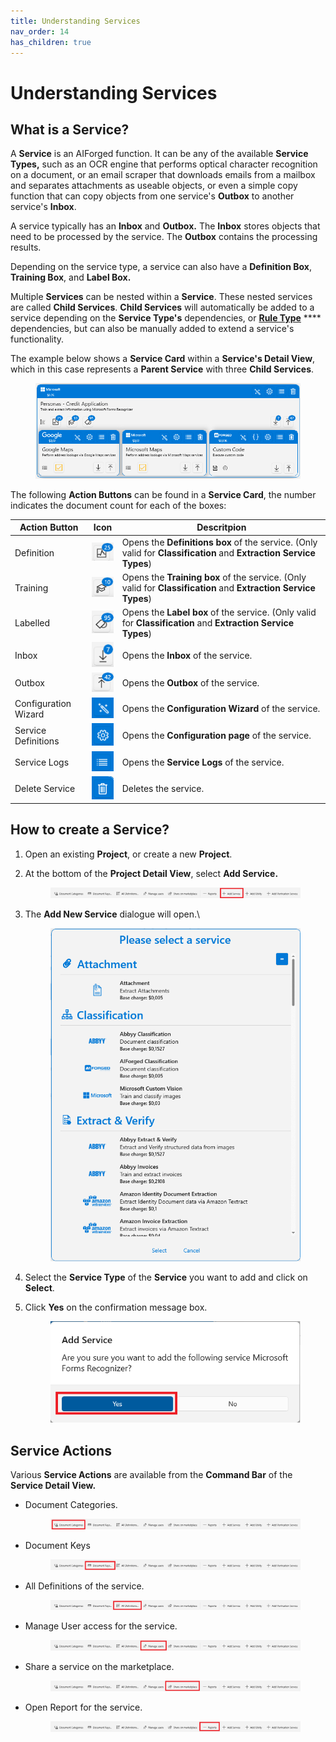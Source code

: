 ```yaml
---
title: Understanding Services
nav_order: 14
has_children: true
---
```


# Understanding Services

## What is a Service?

A **Service** is an AIForged function. It can be any of the available **Service Types,** such as an OCR engine that performs optical character recognition on a document, or an email scraper that downloads emails from a mailbox and separates attachments as useable objects, or even a simple copy function that can copy objects from one service's **Outbox** to another service's **Inbox**.

A service typically has an **Inbox** and **Outbox.** The **Inbox** stores objects that need to be processed by the service. The **Outbox** contains the processing results.

Depending on the service type, a service can also have a **Definition Box**, **Training Box**, and **Label Box.**

Multiple **Services** can be nested within a **Service**. These nested services are called **Child Services**. **Child Services** will automatically be added to a service depending on the **Service Type's** dependencies, or [**Rule Type**](../rules-engine/rules-engine.md) \*\*\*\* dependencies, but can also be manually added to extend a service's functionality.

The example below shows a **Service Card** within a **Service's Detail View**, which in this case represents a **Parent Service** with three **Child Services**.

<figure><img src="../.gitbook/assets/image (19) (2).png" alt=""><figcaption></figcaption></figure>

The following **Action Buttons** can be found in a **Service Card**, the number indicates the document count for each of the boxes:

| Action Button        | Icon                                                | Descritpion                                                                                                        |
| -------------------- | --------------------------------------------------- | ------------------------------------------------------------------------------------------------------------------ |
| Definition           | ![](<../.gitbook/assets/image (14) (2).png>)        | Opens the **Definitions box** of the service. (Only valid for **Classification** and **Extraction Service Types**) |
| Training             | ![](<../.gitbook/assets/image (26) (1).png>)        | Opens the **Training box** of the service. (Only valid for **Classification** and **Extraction Service Types**)    |
| Labelled             | ![](<../.gitbook/assets/image (8) (1) (2).png>)     | Opens the **Label box** of the service. (Only valid for **Classification** and **Extraction Service Types**)       |
| Inbox                | ![](<../.gitbook/assets/image (6) (2) (1).png>)     | Opens the **Inbox** of the service.                                                                                |
| Outbox               | ![](<../.gitbook/assets/image (4) (3) (1) (2).png>) | Opens the **Outbox** of the service.                                                                               |
| Configuration Wizard | ![](<../.gitbook/assets/image (12) (2) (2).png>)    | Opens the **Configuration Wizard** of the service.                                                                 |
| Service Definitions  | ![](<../.gitbook/assets/image (3) (2) (1) (1).png>) | Opens the **Configuration page** of the service.                                                                   |
| Service Logs         | ![](<../.gitbook/assets/image (10) (5).png>)        | Opens the **Service Logs** of the service.                                                                         |
| Delete Service       | ![](<../.gitbook/assets/image (16) (4).png>)        | Deletes the service.                                                                                               |

## How to create a Service?

1. Open an existing **Project**, or create a new **Project**.
2.  At the bottom of the **Project Detail View**, select **Add Service.**

    <figure><img src="../.gitbook/assets/image (20) (3) (1) (1) (1) (1).png" alt=""><figcaption></figcaption></figure>
3.  The **Add New Service** dialogue will open.\\

    <figure><img src="../.gitbook/assets/image (9) (3).png" alt=""><figcaption></figcaption></figure>
4. Select the **Service Type** of the **Service** you want to add and click on **Select**.
5.  Click **Yes** on the confirmation message box.

    <figure><img src="../.gitbook/assets/image (22) (2) (1).png" alt=""><figcaption></figcaption></figure>

## Service Actions

Various **Service Actions** are available from the **Command Bar** of the **Service Detail View.**

*   Document Categories.

    <figure><img src="../.gitbook/assets/image (24) (1) (1).png" alt=""><figcaption></figcaption></figure>
*   Document Keys

    <figure><img src="../.gitbook/assets/image (18) (1).png" alt=""><figcaption></figcaption></figure>
*   All Definitions of the service.

    <figure><img src="../.gitbook/assets/image (25) (5).png" alt=""><figcaption></figcaption></figure>
*   Manage User access for the service.

    <figure><img src="../.gitbook/assets/image (17) (1) (1).png" alt=""><figcaption></figcaption></figure>
*   Share a service on the marketplace.

    <figure><img src="../.gitbook/assets/image (13) (3) (1).png" alt=""><figcaption></figcaption></figure>
*   Open Report for the service.

    <figure><img src="../.gitbook/assets/image (21) (2).png" alt=""><figcaption></figcaption></figure>
